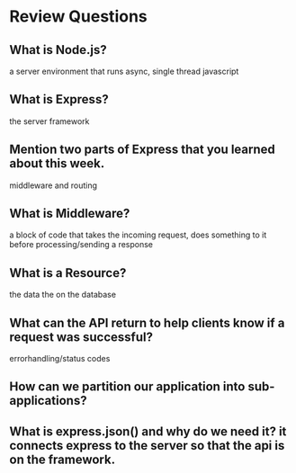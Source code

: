 # Review Questions

## What is Node.js?
a server environment that runs async, single thread javascript

## What is Express?
the server framework

## Mention two parts of Express that you learned about this week.
middleware and routing

## What is Middleware?
a block of code that takes the incoming request, does something to it before processing/sending a response

## What is a Resource?
the data the on the database

## What can the API return to help clients know if a request was successful?
errorhandling/status codes

## How can we partition our application into sub-applications?

## What is express.json() and why do we need it? it connects express to the server so that the api is on the framework.
